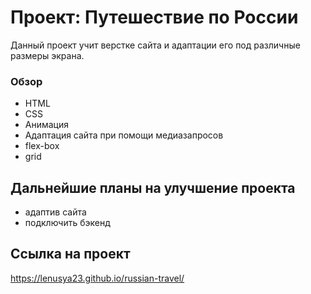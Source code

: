 # Проект: Путешествие по России
Данный проект учит верстке сайта и адаптации его под различные размеры экрана.
### Обзор
- HTML
- CSS
- Анимация
- Адаптация сайта при помощи медиазапросов
- flex-box
- grid
## Дальнейшие планы на улучшение проекта
- адаптив сайта
- подключить бэкенд
## Ссылка на проект

https://lenusya23.github.io/russian-travel/